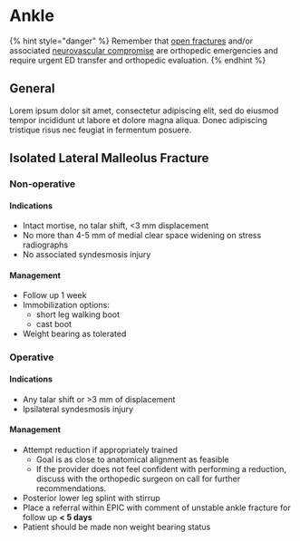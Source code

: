 # Ankle

{% hint style="danger" %}
Remember that [open fractures](https://ghs.gitbook.io/ghs-consult/orthopedics/emergent#open-fractures) and/or associated [neurovascular compromise](https://ghs.gitbook.io/ghs-consult/orthopedics/emergent#neurovascular-compromise) are orthopedic emergencies and require urgent ED transfer and orthopedic evaluation. 
{% endhint %}

## General

Lorem ipsum dolor sit amet, consectetur adipiscing elit, sed do eiusmod tempor incididunt ut labore et dolore magna aliqua. Donec adipiscing tristique risus nec feugiat in fermentum posuere.

## **Isolated Lateral Malleolus Fracture**

### Non-operative

#### Indications

* Intact mortise, no talar shift, &lt;3 mm displacement
* No more than 4-5 mm of medial clear space widening on stress radiographs
* No associated syndesmosis injury

#### Management

* Follow up 1 week
* Immobilization options:
  * short leg walking boot
  * cast boot
* Weight bearing as tolerated

### **Operative**

#### Indications

* Any talar shift or &gt;3 mm of displacement
* Ipsilateral syndesmosis injury

#### Management

* Attempt reduction if appropriately trained
  * Goal is as close to anatomical alignment as feasible
  * If the provider does not feel confident with performing a reduction, discuss with the orthopedic surgeon on call for further recommendations.
* Posterior lower leg splint with stirrup
* Place a referral within EPIC with comment of unstable ankle fracture for follow up **&lt; 5 days**
* Patient should be made non weight bearing status

